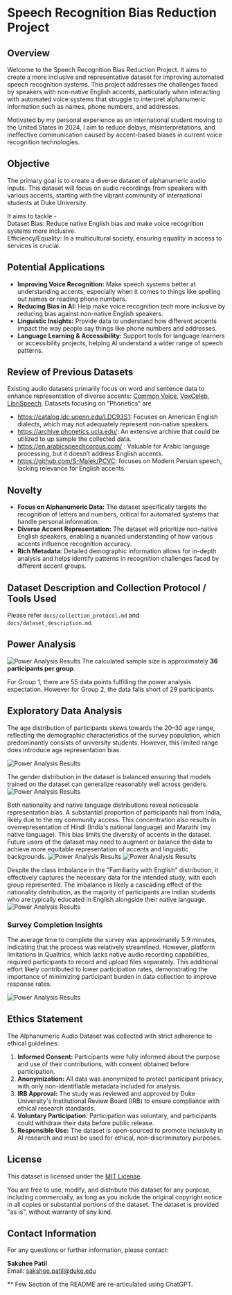 # Speech Recognition Bias Reduction Project

## Overview
Welcome to the Speech Recognition Bias Reduction Project. It aims to create a more inclusive and representative dataset for improving automated speech recognition systems. This project addresses the challenges faced by speakers with non-native English accents, particularly when interacting with automated voice systems that struggle to interpret alphanumeric information such as names, phone numbers, and addresses.

Motivated by my personal experience as an international student moving to the United States in 2024, I aim to reduce delays, misinterpretations, and ineffective communication caused by accent-based biases in current voice recognition technologies.


## Objective
The primary goal is to create a diverse dataset of alphanumeric audio inputs. This dataset will focus on audio recordings from speakers with various accents, starting with the vibrant community of international students at Duke University.

It aims to tackle - <br>
Dataset Bias: Reduce native English bias and make voice recognition systems more inclusive. <br>
Efficiency/Equality: In a multicultural society, ensuring equality in access to services is crucial. 

## Potential Applications
- **Improving Voice Recognition:** Make speech systems better at understanding accents, especially when it comes to things like spelling out names or reading phone numbers.
- **Reducing Bias in AI:** Help make voice recognition tech more inclusive by reducing bias against non-native English speakers.
- **Linguistic Insights:** Provide data to understand how different accents impact the way people say things like phone numbers and addresses.
- **Language Learning & Accessibility:** Support tools for language learners or accessibility projects, helping AI understand a wider range of speech patterns.


## Review of Previous Datasets
Existing audio datasets primarily focus on word and sentence data to enhance representation of diverse accents: [Common Voice](https://commonvoice.mozilla.org/en?gad_source=1&gclid=Cj0KCQjw3bm3BhDJARIsAKnHoVXoYNubJdN3ST0gi3Qc0Q3im_G9C_ZPuhimJ527Vd2Q1Ixr2FrzaBMaAlXsEALw_wcB), [VoxCeleb](https://www.robots.ox.ac.uk/~vgg/data/voxceleb/), [LibriSpeech](https://www.openslr.org/12). Datasets focusing on “Phonetics” are

-	https://catalog.ldc.upenn.edu/LDC93S1: Focuses on American English dialects, which may not adequately represent non-native speakers.
-	https://archive.phonetics.ucla.edu/: An extensive archive that could be utilized to up sample the collected data.
-	https://en.arabicspeechcorpus.com/ : Valuable for Arabic language processing, but it doesn’t address English accents.
-	https://github.com/S-Malek/PCVC: focuses on Modern Persian speech, lacking relevance for English accents.

## Novelty
- **Focus on Alphanumeric Data:** The dataset specifically targets the recognition of letters and numbers, critical for automated systems that handle personal information.
- **Diverse Accent Representation:** The dataset will prioritize non-native English speakers, enabling a nuanced understanding of how various accents influence recognition accuracy.
- **Rich Metadata:** Detailed demographic information allows for in-depth analysis and helps identify patterns in recognition challenges faced by different accent groups.

## Dataset Description and Collection Protocol / Tools Used
Please refer `docs/collection_protocol.md` and `docs/dataset_description.md`.

## Power Analysis
![Power Analysis Results](assets/power_analysis.png)
The calculated sample size is approximately **36 participants per group**.

For Group 1, there are 55 data points fulfilling the power analysis expectation. However for Group 2, the data falls short of 29 participants.


## Exploratory Data Analysis
The age distribution of participants skews towards the 20–30 age range, reflecting the demographic characteristics of the survey population, which predominantly consists of university students. However, this limited range does introduce age representation bias.

![Power Analysis Results](assets/age_distribution.png)

The gender distribution in the dataset is balanced ensuring that models trained on the dataset can generalize reasonably well across genders.
![Power Analysis Results](assets/gender_distribution.png)

Both nationality and native language distributions reveal noticeable representation bias. A substantial proportion of participants hail from India, likely due to the my community access. This concentration also results in overrepresentation of Hindi (India's national language) and Marathi (my native language). This bias limits the diversity of accents in the dataset. Future users of the dataset may need to augment or balance the data to achieve more equitable representation of accents and linguistic backgrounds.
![Power Analysis Results](assets/nationality_distribution.png)
![Power Analysis Results](assets/native_language_distribution.png)

Despite the class imbalance in the "Familiarity with English" distribution, it effectively captures the necessary data for the intended study, with each group represented. The imbalance is likely a cascading effect of the nationality distribution, as the majority of participants are Indian students who are typically educated in English alongside their native language.
![Power Analysis Results](assets/familiarity_with_eng.png)

### Survey Completion Insights
The average time to complete the survey was approximately 5.9 minutes, indicating that the process was relatively streamlined. However, platform limitations in Qualtrics, which lacks native audio recording capabilities, required participants to record and upload files separately. This additional effort likely contributed to lower participation rates, demonstrating the importance of minimizing participant burden in data collection to improve response rates.
 
![Power Analysis Results](assets/recording_distribution.png)

## Ethics Statement
The Alphanumeric Audio Dataset was collected with strict adherence to ethical guidelines:

1. **Informed Consent:** Participants were fully informed about the purpose and use of their contributions, with consent obtained before participation.
2. **Anonymization:** All data was anonymized to protect participant privacy, with only non-identifiable metadata included for analysis.
3. **IRB Approval:** The study was reviewed and approved by Duke University's Institutional Review Board (IRB) to ensure compliance with ethical research standards.
4. **Voluntary Participation:** Participation was voluntary, and participants could withdraw their data before public release.
5. **Responsible Use:** The dataset is open-sourced to promote inclusivity in AI research and must be used for ethical, non-discriminatory purposes.


## License

This dataset is licensed under the [MIT License](https://opensource.org/licenses/MIT).

You are free to use, modify, and distribute this dataset for any purpose, including commercially, as long as you include the original copyright notice in all copies or substantial portions of the dataset. The dataset is provided "as is", without warranty of any kind.


## Contact Information
For any questions or further information, please contact:

**Sakshee Patil**  
Email: [sakshee.patil@duke.edu](mailto:sakshee.patil@duke.edu)


** Few Section of the README are re-articulated using ChatGPT.




